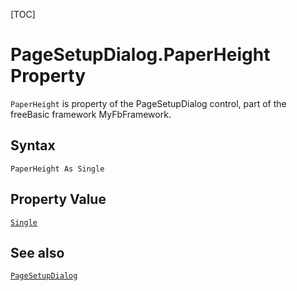 [TOC]
# PageSetupDialog.PaperHeight Property

`PaperHeight` is property of the PageSetupDialog control, part of the freeBasic framework MyFbFramework.
## Syntax
```freeBasic
PaperHeight As Single
```
## Property Value
[`Single`]("https://www.freebasic.net/wiki/KeyPgSingle")
## See also
[`PageSetupDialog`](PageSetupDialog.md)
